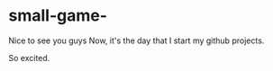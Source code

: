 # small-game-

Nice to see you guys Now, it's the day that I start my github projects.

So excited.
